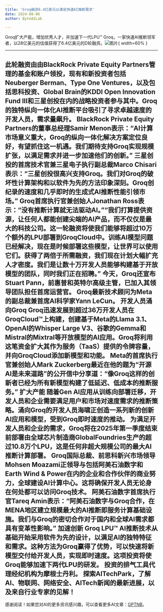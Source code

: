 ```yaml
---
title: 'Groq融资6.4亿美元以满足快速AI推断需求'
date: 2024-08-06
author: ByteAILab

---
```


Groq扩大产能，增加优秀人才，并加速下一代LPU™
Groq，一家快速AI推断领军者，以28亿美元的估值获得了6.4亿美元的D轮融资。![图片](https://ai-techpark.com/wp-content/uploads/2024/08/Groq-960x540.jpg){ width=60% }

---
此轮融资由由BlackRock Private Equity Partners管理的基金和账户领投，现有和新投资者包括Neuberger Berman、Type One Ventures，以及包括思科投资、Global Brain的KDDI Open Innovation Fund III和三星创投在内的战略投资者参与其中。Groq的独特纵向一体化AI推断平台吸引了寻求卓越速度的开发人员，需求量飙升。
BlackRock Private Equity Partners的董事总经理Samir Menon表示：“AI计算市场意义重大，Groq的纵向一体化解决方案定位良好，有望抓住这一机遇。我们期待支持Groq实现规模扩张，以满足需求并进一步加速他们的创新。”
三星创投的首席技术官兼三星电子执行副总裁Marco Chisari表示：“三星创投很高兴支持Groq。我们对Groq的破坏性计算架构和以软件为先的方法印象深刻。Groq创纪录的速度和几乎即时的生成式AI推断性能引领市场。”
Groq首席执行官兼创始人Jonathan Ross表示：“没有推断计算就无法驱动AI。”“我们打算提供资源，让任何人都能创建尖端的AI产品，而不仅仅是最大的科技公司。这一轮融资将使我们能够将超过10万个额外的LPU部署到GroqCloud中。训练AI模型问题已经解决，现在是时候部署这些模型，让世界可以使用它们。获得了两倍于所需融资，我们现在计划大幅扩充人才密度。我们是让数十万开发人员能够构建基于开放模型的团队，同时我们正在招聘。”
今天，Groq还宣布Stuart Pann，前惠普和英特尔高级主管，已加入其领导团队担任首席运营官。
Groq最新技术顾问为Meta的副总裁兼首席AI科学家Yann LeCun。
开发人员涌向Groq
Groq迅速发展到超过36万开发人员在GroqCloud™上构建，创建基于Meta的Llama 3.1、OpenAI的Whisper Large V3、谷歌的Gemma和Mistral的Mixtral等开放模型的AI应用。Groq将利用这笔资金扩大其作为服务（TaaS）提供的令牌容量，并向GroqCloud添加新模型和功能。
Meta的首席执行官兼创始人Mark Zuckerberg最近在他的题为“开源AI是未来道路”的公开信中分享道：“像Groq这样的创新者已经为所有新模型构建了低延迟、低成本的推断服务。”
扩大产能
随着Gen AI应用从训练向部署迁移，开发人员和企业需要满足用户和市场对速度需求的推断策略。涌向Groq的开发人员海啸正创造一系列新的创新AI应用和模型，受到Groq即时速度的推动。
为满足开发人员和企业的需求，Groq将在2025年第一季度结束前部署由全球芯片制造商GlobalFoundries生产的超过10.8万个LPU，这是任何非超大规模公司的最大AI推断计算部署。
Groq国际总裁、前思科新兴市场领导Mohsen Moazami正领导与包括阿美石油数字和Earth Wind & Power在内的企业和合作伙伴的商业努力，全球建设AI计算中心。这将确保开发人员无论身在何处都可以访问Groq技术。
阿美石油数字首席执行官Tareq Amin表示：“阿美石油数字与Groq合作，在MENA地区建立规模最大的AI推断即服务计算基础设施。我们与Groq的密切合作对于国内和全球AI需求都具有变革性影响。”
加速创新
Groq LPU™ AI推断技术从基础开始采用软件为先的设计，以满足AI的独特特征和需求。这种方法为Groq赢得了优势，可以快速将新模型交付给开发人员，实现即时速度。这项投资将使Groq能够加速下两代LPU的研发。
投资的排气工具代理经纪机构为摩根士丹利。
探索AITechPark，了解AI、物联网、网络安全、AITech新闻的最新进展，以及来自行业专家的见解！
---
感谢阅读！如果您对AI的更多资讯感兴趣，可以查看更多AI文章：[GPTNB](https://gptnb.com)。
